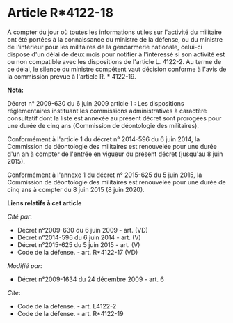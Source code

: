 # Article R*4122-18

A compter du jour où toutes les informations utiles sur l'activité du militaire ont été portées à la connaissance du ministre
de la défense, ou du ministre de l'intérieur pour les militaires de la gendarmerie nationale, celui-ci dispose d'un délai de
deux mois pour notifier à l'intéressé si son activité est ou non compatible avec les dispositions de l'article L. 4122-2. Au
terme de ce délai, le silence du ministre compétent vaut décision conforme à l'avis de la commission prévue à l'article R. *
4122-19.

**Nota:**

Décret n° 2009-630 du 6 juin 2009 article 1 : Les dispositions réglementaires instituant les commissions administratives à
caractère consultatif dont la liste est annexée au présent décret sont prorogées pour une durée de cinq ans (Commission de
déontologie des militaires).

Conformément à l'article 1 du décret n° 2014-596 du 6 juin 2014, la Commission de déontologie des militaires est renouvelée
pour une durée d'un an à compter de l'entrée en vigueur du présent décret (jusqu'au 8 juin 2015).

Conformément à l'annexe 1 du décret n° 2015-625 du 5 juin 2015, la Commission de déontologie des militaires est renouvelée
pour une durée de cinq ans à compter du 8 juin 2015 (8 juin 2020).

**Liens relatifs à cet article**

_Cité par_:

  - Décret n°2009-630 du 6 juin 2009 - art. (VD)
  - Décret n°2014-596 du 6 juin 2014 - art. (V)
  - Décret n°2015-625 du 5 juin 2015 - art. (V)
  - Code de la défense. - art. R*4122-17 (VD)

_Modifié par_:

  - Décret n°2009-1634 du 24 décembre 2009 - art. 6

_Cite_:

  - Code de la défense. - art. L4122-2
  - Code de la défense. - art. R*4122-19
